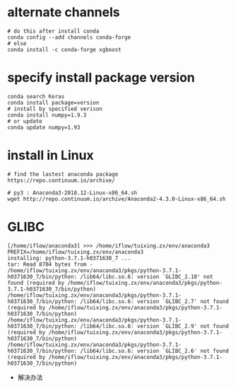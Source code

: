 # alternate channels
    # do this after install conda
    conda config --add channels conda-forge
    # else 
    conda install -c conda-forge xgboost
    
# specify install package version
    conda search Keras
    conda install package=version
    # install by specified verison
    conda install numpy=1.9.3
    # or update
    conda update numpy=1.93

# install in Linux 

    # find the lastest anaconda package
    https://repo.continuum.io/archive/
    
    # py3 : Anaconda3-2018.12-Linux-x86_64.sh
    wget http://repo.continuum.io/archive/Anaconda2-4.3.0-Linux-x86_64.sh
    
# GLIBC

    [/home/iflow/anaconda3] >>> /home/iflow/tuixing.zx/env/anaconda3
    PREFIX=/home/iflow/tuixing.zx/env/anaconda3
    installing: python-3.7.1-h0371630_7 ...
    tar: Read 8704 bytes from -
    /home/iflow/tuixing.zx/env/anaconda3/pkgs/python-3.7.1-h0371630_7/bin/python: /lib64/libc.so.6: version `GLIBC_2.10' not found (required by /home/iflow/tuixing.zx/env/anaconda3/pkgs/python-3.7.1-h0371630_7/bin/python)
    /home/iflow/tuixing.zx/env/anaconda3/pkgs/python-3.7.1-h0371630_7/bin/python: /lib64/libc.so.6: version `GLIBC_2.7' not found (required by /home/iflow/tuixing.zx/env/anaconda3/pkgs/python-3.7.1-h0371630_7/bin/python)
    /home/iflow/tuixing.zx/env/anaconda3/pkgs/python-3.7.1-h0371630_7/bin/python: /lib64/libc.so.6: version `GLIBC_2.9' not found (required by /home/iflow/tuixing.zx/env/anaconda3/pkgs/python-3.7.1-h0371630_7/bin/python)
    /home/iflow/tuixing.zx/env/anaconda3/pkgs/python-3.7.1-h0371630_7/bin/python: /lib64/libc.so.6: version `GLIBC_2.6' not found (required by /home/iflow/tuixing.zx/env/anaconda3/pkgs/python-3.7.1-h0371630_7/bin/python)
    
- 解决办法